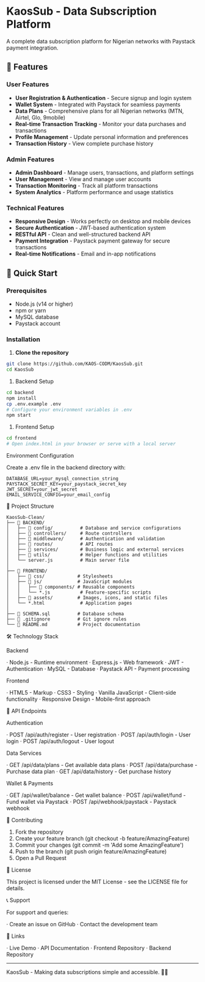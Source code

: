 # KaosSub - Data Subscription Platform

A complete data subscription platform for Nigerian networks with Paystack payment integration.

## 🌟 Features

### User Features
- **User Registration & Authentication** - Secure signup and login system
- **Wallet System** - Integrated with Paystack for seamless payments
- **Data Plans** - Comprehensive plans for all Nigerian networks (MTN, Airtel, Glo, 9mobile)
- **Real-time Transaction Tracking** - Monitor your data purchases and transactions
- **Profile Management** - Update personal information and preferences
- **Transaction History** - View complete purchase history

### Admin Features
- **Admin Dashboard** - Manage users, transactions, and platform settings
- **User Management** - View and manage user accounts
- **Transaction Monitoring** - Track all platform transactions
- **System Analytics** - Platform performance and usage statistics

### Technical Features
- **Responsive Design** - Works perfectly on desktop and mobile devices
- **Secure Authentication** - JWT-based authentication system
- **RESTful API** - Clean and well-structured backend API
- **Payment Integration** - Paystack payment gateway for secure transactions
- **Real-time Notifications** - Email and in-app notifications

## 🚀 Quick Start

### Prerequisites
- Node.js (v14 or higher)
- npm or yarn
- MySQL database
- Paystack account

### Installation

1. **Clone the repository**
```bash
git clone https://github.com/KAOS-CODM/KaosSub.git
cd KaosSub
```

1. Backend Setup

```bash
cd backend
npm install
cp .env.example .env
# Configure your environment variables in .env
npm start
```

1. Frontend Setup

```bash
cd frontend
# Open index.html in your browser or serve with a local server
```

Environment Configuration

Create a .env file in the backend directory with:

```env
DATABASE_URL=your_mysql_connection_string
PAYSTACK_SECRET_KEY=your_paystack_secret_key
JWT_SECRET=your_jwt_secret
EMAIL_SERVICE_CONFIG=your_email_config
```

📁 Project Structure

```
KaosSub-Clean/
├── 📁 BACKEND/
│   ├── 📁 config/          # Database and service configurations
│   ├── 📁 controllers/     # Route controllers
│   ├── 📁 middleware/      # Authentication and validation
│   ├── 📁 routes/          # API routes
│   ├── 📁 services/        # Business logic and external services
│   ├── 📁 utils/           # Helper functions and utilities
│   └── server.js          # Main server file
│
├── 📁 FRONTEND/
│   ├── 📁 css/            # Stylesheets
│   ├── 📁 js/             # JavaScript modules
│   │   ├── 📁 components/ # Reusable components
│   │   └── *.js           # Feature-specific scripts
│   ├── 📁 assets/         # Images, icons, and static files
│   └── *.html             # Application pages
│
├── 📄 SCHEMA.sql          # Database schema
├── 📄 .gitignore          # Git ignore rules
└── 📄 README.md           # Project documentation
```

🛠️ Technology Stack

Backend

· Node.js - Runtime environment
· Express.js - Web framework
· JWT - Authentication
· MySQL - Database
· Paystack API - Payment processing

Frontend

· HTML5 - Markup
· CSS3 - Styling
· Vanilla JavaScript - Client-side functionality
· Responsive Design - Mobile-first approach

🔧 API Endpoints

Authentication

· POST /api/auth/register - User registration
· POST /api/auth/login - User login
· POST /api/auth/logout - User logout

Data Services

· GET /api/data/plans - Get available data plans
· POST /api/data/purchase - Purchase data plan
· GET /api/data/history - Get purchase history

Wallet & Payments

· GET /api/wallet/balance - Get wallet balance
· POST /api/wallet/fund - Fund wallet via Paystack
· POST /api/webhook/paystack - Paystack webhook

🤝 Contributing

1. Fork the repository
2. Create your feature branch (git checkout -b feature/AmazingFeature)
3. Commit your changes (git commit -m 'Add some AmazingFeature')
4. Push to the branch (git push origin feature/AmazingFeature)
5. Open a Pull Request

📄 License

This project is licensed under the MIT License - see the LICENSE file for details.

📞 Support

For support and queries:

· Create an issue on GitHub
· Contact the development team

🔗 Links

· Live Demo
· API Documentation
· Frontend Repository
· Backend Repository

---

KaosSub - Making data subscriptions simple and accessible. 📱✨
